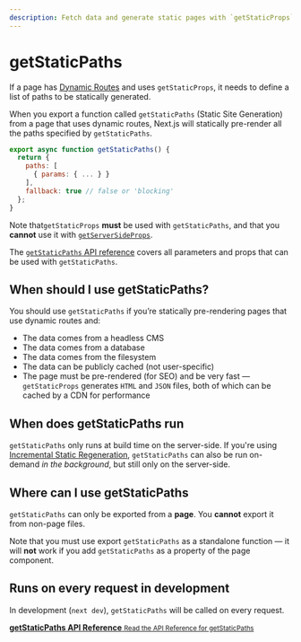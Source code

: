 ```yaml
---
description: Fetch data and generate static pages with `getStaticProps`. Learn more about this API for data fetching in Next.js.
---
```


# getStaticPaths

If a page has [Dynamic Routes](/docs/routing/dynamic-routes.md) and uses `getStaticProps`, it needs to define a list of paths to be statically generated.

When you export a function called `getStaticPaths` (Static Site Generation) from a page that uses dynamic routes, Next.js will statically pre-render all the paths specified by `getStaticPaths`.

```jsx
export async function getStaticPaths() {
  return {
    paths: [
      { params: { ... } }
    ],
    fallback: true // false or 'blocking'
  };
}
```

Note that`getStaticProps` **must** be used with `getStaticPaths`, and that you **cannot** use it with [`getServerSideProps`](/docs/basic-features/data-fetching/get-server-side-props.md).

The [`getStaticPaths` API reference](/docs/api-reference/data-fetching/get-static-paths.md) covers all parameters and props that can be used with `getStaticPaths`.

## When should I use getStaticPaths?

You should use `getStaticPaths` if you’re statically pre-rendering pages that use dynamic routes and:

- The data comes from a headless CMS
- The data comes from a database
- The data comes from the filesystem
- The data can be publicly cached (not user-specific)
- The page must be pre-rendered (for SEO) and be very fast — `getStaticProps` generates `HTML` and `JSON` files, both of which can be cached by a CDN for performance

## When does getStaticPaths run

`getStaticPaths` only runs at build time on the server-side. If you're using [Incremental Static Regeneration](/docs/basic-features/data-fetching/incremental-static-regeneration.md), `getStaticPaths` can also be run on-demand _in the background_, but still only on the server-side.

## Where can I use getStaticPaths

`getStaticPaths` can only be exported from a **page**. You **cannot** export it from non-page files.

Note that you must use export `getStaticPaths` as a standalone function — it will **not** work if you add `getStaticPaths` as a property of the page component.

## Runs on every request in development

In development (`next dev`), `getStaticPaths` will be called on every request.

<div class="card">
  <a href="/docs/api-reference/data-fetching/get-static-paths.md">
    <b>getStaticPaths API Reference</b>
    <small>Read the API Reference for getStaticPaths</small>
  </a>
</div>
